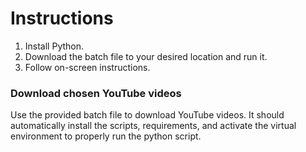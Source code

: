 # Instructions
1. Install Python.
2. Download the batch file to your desired location and run it.
3. Follow on-screen instructions.

### Download chosen YouTube videos
Use the provided batch file to download YouTube videos. It should automatically install the 
scripts, requirements, and activate the virtual environment to properly run the python script.